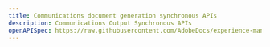 ```yaml
---
title: Communications document generation synchronous APIs
description: Communications Output Synchronous APIs
openAPISpec: https://raw.githubusercontent.com/AdobeDocs/experience-manager-forms-cloud-service-developer-reference/main/src/swagger-specs/sync.yaml  
--- 
```


